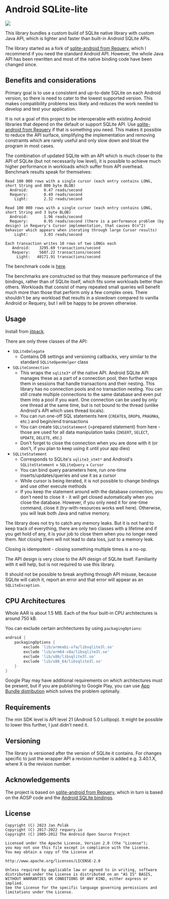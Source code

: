 # Android SQLite-lite

[![](https://jitpack.io/v/Darkyenus/sqlitelite.svg)](https://jitpack.io/#Darkyenus/sqlitelite)

This library bundles a custom build of SQLite native library with custom Java API, which is lighter and faster than built-in Android SQLite APIs.

The library started as a fork of [sqlite-android from Requery](https://github.com/requery/sqlite-android), which I recommend if you need the standard Android API.
However, the whole Java API has been rewritten and most of the native binding code have been changed since.

## Benefits and considerations

Primary goal is to use a consistent and up-to-date SQLite on each Android version, so there is  need to cater to the lowest supported version. This makes compatibility problems less likely and reduces the work needed to develop and test your application.

It is not a goal of this project to be interoperable with existing Android libraries that depend on the default or support SQLite API. Use [sqlite-android from Requery](https://github.com/requery/sqlite-android) if that is something you need. This makes it possible to reduce the API surface, simplifying the implementation and removing constraints which are rarely useful and only slow down and bloat the program in most cases.

The combination of updated SQLite with an API which is much closer to the API of SQLite (but not necessarily low level), it is possible to achieve much higher performance in workloads which suffer from API overhead. Benchmark results speak for themselves:

```
Read 100 000 rows with a single cursor (each entry contains LONG, short String and 800 byte BLOB)   
  Android:       0.47 reads/second
  Requery:       0.49 reads/second
    Light:       2.32 reads/second

Read 100 000 rows with a single cursor (each entry contains LONG, short String and 3 byte BLOB)
  Android:       1.96 reads/second
  Requery:       0.95 reads/second (there is a performance problem (by design) in Requery's Cursor implementation, that causes O(n^2) behavior which appears when iterating through large Cursor results)
    Light:       3.03 reads/second

Each transaction writes 10 rows of two LONGs each  
   Android:    3295.69 transactions/second
   Requery:    5607.22 transactions/second
     Light:   40171.91 transactions/second
```

The benchmark code is [here](src/androidTest/java/com/darkyen/sqlitelite/DatabaseBenchmarkTest.java).

The benchmarks are constructed so that they measure performance of the bindings, rather than of SQLite itself, which fits some workloads better than others.
Workloads that consist of many repeated small queries will benefit much more than those that perform only a few complex ones. There shouldn't be any workload that results in a slowdown compared to vanilla Android or Requery, but I will be happy to be proven otherwise.

## Usage

Install from [jitpack](https://jitpack.io/#Darkyenus/sqlitelite).

There are only three classes of the API:
- `SQLiteDelegate`
  - Contains DB settings and versioning callbacks, very similar to the standard `SQLiteOpenHelper` class
- `SQLiteConnection`
  - This wraps the `sqlite3*` of the native API. Android SQLite API manages these as a part of a connection pool, then further wraps them in sessions that handle transactions and their nesting. This library has no connection pools and no transaction nesting. You can still create multiple connections to the same database and even put them into a pool if you want. One connection can be used by only one thread at the same time, but is not bound to the thread (unlike Android's API which uses thread locals).
  - You can run one-off SQL statements here (`CREATE`s, `DROP`s, `PRAGMA`s, etc.) and begin/end transactions
  - You can create `SQLiteStatement` (=prepared statement) from here - those are used for all data manipulation tasks (`INSERT`, `SELECT`, `UPDATE`, `DELETE`, etc.)
  - Don't forget to close the connection when you are done with it (or don't, if you plan to keep using it until your app dies)
- `SQLiteStatement`
  - Corresponds to SQLite's `sqlite3_stmt*` and Android's `SQLiteStatement` + `SQLiteQuery` + `Cursor`
  - You can bind query parameters here, run one-time inserts/updates/queries and use it as a cursor
  - While cursor is being iterated, it is not possible to change bindings and use other execute methods
  - If you keep the statement around with the database connection, you don't need to close it - it will get closed automatically when you close the database. However, if you only need it for one-time command, close it (try-with-resources works well here). Otherwise, you will leak both Java and native memory.

The library does not try to catch any memory leaks. But it is not hard to keep track of everything, there are only two classes with a lifetime and if you get hold of any, it is your job to close them when you no longer need them. Not closing them will not lead to data loss, just to a memory leak.

Closing is idempotent - closing something multiple times is a no-op.

The API design is very close to the API design of SQLite itself. Familiarity with it will help, but is not required to use this library.

It should not be possible to break anything through API misuse, because SQLite will catch it, report an error and that error will appear as an `SQLiteException`.

## CPU Architectures

Whole AAR is about 1.5 MB. Each of the four built-in CPU architectures is around 750 kB.

You can exclude certain architectures by using `packagingOptions`:

```gradle
android {
    packagingOptions {
        exclude 'lib/armeabi-v7a/libsqlite3l.so'
        exclude 'lib/arm64-v8a/libsqlite3l.so'
        exclude 'lib/x86/libsqlite3l.so'
        exclude 'lib/x86_64/libsqlite3l.so'
    }
}
```

Google Play may have additional requirements on which architectures must be present,
but if you are publishing to Google Play, you can use [App Bundle distribution](https://developer.android.com/guide/app-bundle) which solves the problem optimally.

## Requirements

The min SDK level is API level 21 (Android 5.0 Lollipop). It might be possible to lower this further, I just didn't need it.

## Versioning

The library is versioned after the version of SQLite it contains. For changes specific to just the
wrapper API a revision number is added e.g. 3.40.1.X, where X is the revision number.

## Acknowledgements

The project is based on [sqlite-android from Requery](https://github.com/requery/sqlite-android), which in turn is based on the AOSP code and the [Android SQLite bindings](https://www.sqlite.org/android/doc/trunk/www/index.wiki).

## License

    Copyright (C) 2023 Jan Polák
    Copyright (C) 2017-2022 requery.io
    Copyright (C) 2005-2012 The Android Open Source Project

    Licensed under the Apache License, Version 2.0 (the "License");
    you may not use this file except in compliance with the License.
    You may obtain a copy of the License at

    http://www.apache.org/licenses/LICENSE-2.0

    Unless required by applicable law or agreed to in writing, software
    distributed under the License is distributed on an "AS IS" BASIS,
    WITHOUT WARRANTIES OR CONDITIONS OF ANY KIND, either express or implied.
    See the License for the specific language governing permissions and
    limitations under the License.

